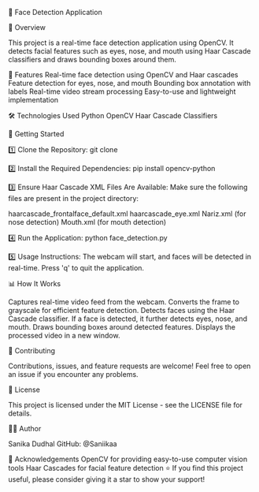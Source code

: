 👀 Face Detection Application

📌 Overview

This project is a real-time face detection application using OpenCV. It detects facial features such as eyes, nose, and mouth using Haar Cascade classifiers and draws bounding boxes around them.

🌟 Features
Real-time face detection using OpenCV and Haar cascades
Feature detection for eyes, nose, and mouth
Bounding box annotation with labels
Real-time video stream processing
Easy-to-use and lightweight implementation

🛠️ Technologies Used
Python
OpenCV
Haar Cascade Classifiers

🚀 Getting Started

1️⃣ Clone the Repository:
git clone <your-repo-link>

2️⃣ Install the Required Dependencies:
pip install opencv-python

3️⃣ Ensure Haar Cascade XML Files Are Available:
Make sure the following files are present in the project directory:

haarcascade_frontalface_default.xml
haarcascade_eye.xml
Nariz.xml (for nose detection)
Mouth.xml (for mouth detection)

4️⃣ Run the Application:
python face_detection.py

5️⃣ Usage Instructions:
The webcam will start, and faces will be detected in real-time.
Press 'q' to quit the application.

📊 How It Works

Captures real-time video feed from the webcam.
Converts the frame to grayscale for efficient feature detection.
Detects faces using the Haar Cascade classifier.
If a face is detected, it further detects eyes, nose, and mouth.
Draws bounding boxes around detected features.
Displays the processed video in a new window.

🤝 Contributing

Contributions, issues, and feature requests are welcome! Feel free to open an issue if you encounter any problems.

📜 License

This project is licensed under the MIT License - see the LICENSE file for details.

👨‍💻 Author

Sanika Dudhal GitHub: @Saniikaa

🙏 Acknowledgements
OpenCV for providing easy-to-use computer vision tools
Haar Cascades for facial feature detection
⭐ If you find this project useful, please consider giving it a star to show your support!
